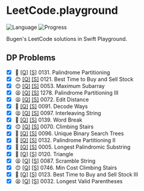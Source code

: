 # LeetCode.playground
![Language](https://img.shields.io/badge/Language-Swift%205.2-orange.svg)
![Progress](https://img.shields.io/badge/Progress-42%20%2F%201322%20=%203.18%25-orange.svg)

Bugen's LeetCode solutions in Swift Playground.
## DP Problems
- [X] 🤨 [[Q]](https://leetcode.com/problems/palindrome-partitioning/) [[S]](<./LeetCode.playground/Pages/131-Palindrome%20Partitioning.xcplaygroundpage/Contents.swift>) 0131. Palindrome Partitioning 
- [X] 😊 [[Q]](https://leetcode.com/problems/best-time-to-buy-and-sell-stock/) [[S]](<./LeetCode.playground/Pages/121-Best%20Time%20to%20Buy%20and%20Sell%20Stock.xcplaygroundpage/Contents.swift>) 0121. Best Time to Buy and Sell Stock 
- [X] 😊 [[Q]](https://leetcode.com/problems/maximum-subarray/) [[S]](<./LeetCode.playground/Pages/53-Maximum%20Subarray.xcplaygroundpage/Contents.swift>) 0053. Maximum Subarray 
- [X] 😫 [[Q]](https://leetcode.com/problems/palindrome-partitioning-iii/) [[S]](<./LeetCode.playground/Pages/1278-Palindrome%20Partitioning%20III.xcplaygroundpage/Contents.swift>) 1278. Palindrome Partitioning III 
- [X] 😫 [[Q]](https://leetcode.com/problems/edit-distance/) [[S]](<./LeetCode.playground/Pages/72-Edit%20Distance.xcplaygroundpage/Contents.swift>) 0072. Edit Distance 
- [X] 🤨 [[Q]](https://leetcode.com/problems/decode-ways/) [[S]](<./LeetCode.playground/Pages/91-Decode%20Ways.xcplaygroundpage/Contents.swift>) 0091. Decode Ways 
- [X] 😫 [[Q]](https://leetcode.com/problems/interleaving-string/) [[S]](<./LeetCode.playground/Pages/97-Interleaving%20String.xcplaygroundpage/Contents.swift>) 0097. Interleaving String 
- [X] 🤨 [[Q]](https://leetcode.com/problems/word-break/) [[S]](<./LeetCode.playground/Pages/139-Word%20Break.xcplaygroundpage/Contents.swift>) 0139. Word Break 
- [X] 😊 [[Q]](https://leetcode.com/problems/climbing-stairs/) [[S]](<./LeetCode.playground/Pages/70-Climbing%20Stairs.xcplaygroundpage/Contents.swift>) 0070. Climbing Stairs 
- [X] 🤨 [[Q]](https://leetcode.com/problems/unique-binary-search-trees/) [[S]](<./LeetCode.playground/Pages/96-Unique%20Binary%20Search%20Trees.xcplaygroundpage/Contents.swift>) 0096. Unique Binary Search Trees 
- [X] 🔞 [[Q]](https://leetcode.com/problems/palindrome-partitioning-ii/) [[S]](<./LeetCode.playground/Pages/132-Palindrome%20Partitioning%20II.xcplaygroundpage/Contents.swift>) 0132. Palindrome Partitioning II 
- [X] 🔞 [[Q]](https://leetcode.com/problems/longest-palindromic-substring/) [[S]](<./LeetCode.playground/Pages/5-Longest%20Palindromic%20Substring.xcplaygroundpage/Contents.swift>) 0005. Longest Palindromic Substring 
- [X] 🤨 [[Q]](https://leetcode.com/problems/triangle/) [[S]](<./LeetCode.playground/Pages/120-Triangle.xcplaygroundpage/Contents.swift>) 0120. Triangle 
- [X] 😫 [[Q]](https://leetcode.com/problems/scramble-string/) [[S]](<./LeetCode.playground/Pages/87-Scramble%20String.xcplaygroundpage/Contents.swift>) 0087. Scramble String 
- [X] 😊 [[Q]](https://leetcode.com/problems/min-cost-climbing-stairs/) [[S]](<./LeetCode.playground/Pages/746-Min%20Cost%20Climbing%20Stairs.xcplaygroundpage/Contents.swift>) 0746. Min Cost Climbing Stairs 
- [X] 🔞 [[Q]](https://leetcode.com/problems/best-time-to-buy-and-sell-stock-iii/) [[S]](<./LeetCode.playground/Pages/123-Best%20Time%20to%20Buy%20and%20Sell%20Stock%20III.xcplaygroundpage/Contents.swift>) 0123. Best Time to Buy and Sell Stock III 
- [X] 😫 [[Q]](https://leetcode.com/problems/longest-valid-parentheses/) [[S]](<./LeetCode.playground/Pages/32-Longest%20Valid%20Parentheses.xcplaygroundpage/Contents.swift>) 0032. Longest Valid Parentheses 
